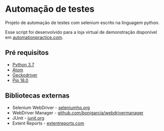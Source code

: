 # Automação de testes
Projeto de automação de testes com selenium escrito na linguagem python.

Esse script foi desenvolvido para a loja virtual de demonstração disponível em [automationpractice.com](https://automationpractice.com).

## Pré requisitos
* [Python 3.7](https://www.python.org/)
* [Atom](https://atom.io/)
* [Geckodriver](https://github.com/mozilla/geckodriver/releases)
* [Pip 18.0](https://github.com/pypa/pip)

## Bibliotecas externas
* Selenium WebDriver - [seleniumhq.org](https://seleniumhq.org)
* WebDriver Manager - [github.com/bonigarcia/webdrivermanager](https://github.com/bonigarcia/webdrivermanager)
* JUnit - [junit.org](https://junit.org)
* Extent Reports - [extentreports.com](https://extentreports.com)
